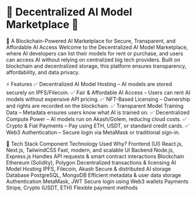# 🧠 Decentralized AI Model Marketplace 🚀
🔗 A Blockchain-Powered AI Marketplace for Secure, Transparent, and Affordable AI Access
Welcome to the Decentralized AI Model Marketplace, where AI developers can list their models for rent or purchase, and users can access AI without relying on centralized big tech providers. Built on blockchain and decentralized storage, this platform ensures transparency, affordability, and data privacy.

⚡ Features
✅ Decentralized AI Model Hosting – AI models are stored securely on IPFS/Filecoin.
✅ Fair & Affordable AI Access – Users can rent AI models without expensive API pricing.
✅ NFT-Based Licensing – Ownership and rights are recorded on the blockchain.
✅ Transparent Model Training Data – Metadata ensures users know what AI is trained on.
✅ Decentralized Compute Power – AI models run on Akash/Golem, reducing cloud costs.
✅ Crypto & Fiat Payments – Pay using ETH, USDT, or standard credit cards.
✅ Web3 Authentication – Secure login via MetaMask or traditional sign-in.

📌 Tech Stack
Component	Technology Used	Why?
Frontend (UI)	React.js, Next.js, TailwindCSS	Fast, modern, and scalable UI
Backend	Node.js, Express.js	Handles API requests & smart contract interactions
Blockchain	Ethereum (Solidity), Polygon	Decentralized transactions & licensing
AI Model Hosting	IPFS, Filecoin, Akash	Secure & distributed AI storage
Database	PostgreSQL, MongoDB	Efficient metadata & user data storage
Authentication	MetaMask, JWT	Secure login using Web3 wallets
Payments	Stripe, Crypto (USDT, ETH)	Flexible payment methods
